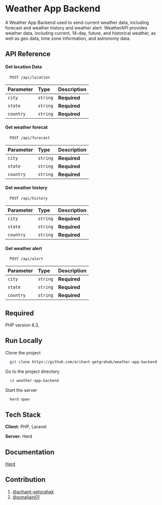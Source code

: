 
# Weather App Backend

A Weather App Backend used to send current weather data, including forecast and weather history and weather alert. WeatherAPI provides weather data, including current, 14-day, future, and historical weather, as well as geo data, time zone information, and astronomy data.

## API Reference

#### Get location Data

```http
  POST /api/location
```

| Parameter         | Type     | Description |
| :-----------------| :------- | :---------  |
| `city`            | `string` | **Required**|
| `state`           | `string` | **Required**|
| `country`         | `string` | **Required**|

#### Get weather forecat

```http
  POST /api/forecast
```

| Parameter         | Type     | Description |
| :-----------------| :------- | :---------  |
| `city`            | `string` | **Required**|
| `state`           | `string` | **Required**|
| `country`         | `string` | **Required**|

#### Get weather history

```http
  POST /api/history
```

| Parameter         | Type     | Description |
| :-----------------| :------- | :---------  |
| `city`            | `string` | **Required**|
| `state`           | `string` | **Required**|
| `country`         | `string` | **Required**|


#### Get weather alert

```http
  POST /api/alert
```

| Parameter         | Type     | Description |
| :-----------------| :------- | :---------  |
| `city`            | `string` | **Required**|
| `state`           | `string` | **Required**|
| `country`         | `string` | **Required**|




## Required
PHP version 8.3, 


## Run Locally

Clone the project

```bash
  git clone https://github.com/arihant-getgrahak/weather-app-backend
```

Go to the project directory

```bash
  cd weather-app-backend
```


Start the server

```bash
  herd open
```

    
## Tech Stack

**Client:** PHP, Laravel

**Server:** Herd


## Documentation

[Herd](https://herd.laravel.com/docs/windows/1/getting-started/about-herd)


## Contribution

1. [@arihant-getgrahak](https://www.github.com/arihant-getgrahak)
2. [@sonaljain01](https://www.github.com/sonaljain01)